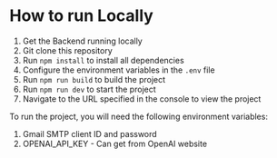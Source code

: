 # How to run Locally

1. Get the Backend running locally
2. Git clone this repository
3. Run `npm install` to install all dependencies
4. Configure the environment variables in the `.env` file
5. Run `npm run build` to build the project
6. Run `npm run dev` to start the project
7. Navigate to the URL specified in the console to view the project

To run the project, you will need the following environment variables:
1. Gmail SMTP client ID and password
2. OPENAI_API_KEY - Can get from OpenAI website
